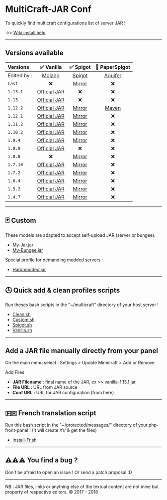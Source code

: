 MultiCraft-JAR Conf
=====
To quickly find multicraft configurations list of server JAR !

->> [Wiki install help](https://github.com/ValentinTh/MultiCraft-JAR-Conf/wiki)

-----
Versions available
-----

| Versions | ✅ Vanilla | ✅ Spigot | 🔨 PaperSpigot |
| :--------|:----------:|:---------:|:--------------:|
| Edited by : |[Mojang](https://mojang.com)|[Spigot](https://spigotmc.org)|[Aquifer](https://aquifermc.org)| 
| `Last`|❌|[Mirror](https://raw.githubusercontent.com/ValentinTh/MultiCraft-JAR-Conf/master/minecraft/spigot/spigot-x-latest.jar.conf)|❌|
|`1.13.1`|[Official JAR](http://raw.githubusercontent.com/ValentinTh/MultiCraft-JAR-Conf/master/minecraft/vanilla/vanilla-1.13.1.jar.conf)|❌|❌|
|`1.13`|[Official JAR](http://raw.githubusercontent.com/ValentinTh/MultiCraft-JAR-Conf/master/minecraft/vanilla/vanilla-1.13.jar.conf)|❌|❌|
|`1.12.2`|[Official JAR](https://raw.githubusercontent.com/ValentinTh/MultiCraft-JAR-Conf/master/minecraft/vanilla/vanilla-1.12.2.jar.conf)|[Mirror](https://raw.githubusercontent.com/ValentinTh/MultiCraft-JAR-Conf/master/minecraft/spigot/spigot-1.12.2.jar.conf)|[Maven](http://raw.githubusercontent.com/ValentinTh/MultiCraft-JAR-Conf/master/minecraft/paperspigot/paperspigot-1.12.2.jar.conf)|
|`1.12.1`|[Official JAR](https://raw.githubusercontent.com/ValentinTh/MultiCraft-JAR-Conf/master/minecraft/vanilla/vanilla-1.12.1.jar.conf)|[Mirror](https://raw.githubusercontent.com/ValentinTh/MultiCraft-JAR-Conf/master/minecraft/spigot/spigot-1.12.1.jar.conf)|❌|
|`1.11.2`|[Official JAR](https://raw.githubusercontent.com/ValentinTh/MultiCraft-JAR-Conf/master/minecraft/vanilla/vanilla-1.11.2.jar.conf)|[Mirror](https://raw.githubusercontent.com/ValentinTh/MultiCraft-JAR-Conf/master/minecraft/spigot/spigot-1.11.2.jar.conf)|❌|
|`1.10.2`|[Official JAR](https://raw.githubusercontent.com/ValentinTh/MultiCraft-JAR-Conf/master/minecraft/vanilla/vanilla-1.10.2.jar.conf)|[Mirror](https://raw.githubusercontent.com/ValentinTh/MultiCraft-JAR-Conf/master/minecraft/spigot/spigot-1.10.2.jar.conf)|❌|
|`1.9.4`|[Official JAR](https://raw.githubusercontent.com/ValentinTh/MultiCraft-JAR-Conf/master/minecraft/vanilla/vanilla-1.9.4.jar.conf)|[Mirror](https://raw.githubusercontent.com/ValentinTh/MultiCraft-JAR-Conf/master/minecraft/spigot/spigot-1.9.4.jar.conf)|❌|
|`1.8.9`|[Official JAR](https://raw.githubusercontent.com/ValentinTh/MultiCraft-JAR-Conf/master/minecraft/vanilla/vanilla-1.8.9.jar.conf)|❌|❌|
|`1.8.8`|❌|[Mirror](https://raw.githubusercontent.com/ValentinTh/MultiCraft-JAR-Conf/master/minecraft/spigot/spigot-1.8.8.jar.conf)|❌|
|`1.7.10`|[Official JAR](https://raw.githubusercontent.com/ValentinTh/MultiCraft-JAR-Conf/master/minecraft/vanilla/vanilla-1.7.10.jar.conf)|[Mirror](https://raw.githubusercontent.com/ValentinTh/MultiCraft-JAR-Conf/master/minecraft/spigot/spigot-1.7.10.jar.conf)|❌|
|`1.7.2`|[Official JAR](https://raw.githubusercontent.com/ValentinTh/MultiCraft-JAR-Conf/master/minecraft/vanilla/vanilla-1.7.2.jar.conf)|[Mirror](https://raw.githubusercontent.com/ValentinTh/MultiCraft-JAR-Conf/master/minecraft/spigot/spigot-1.7.2.jar.conf)|❌|
|`1.6.4`|[Official JAR](https://raw.githubusercontent.com/ValentinTh/MultiCraft-JAR-Conf/master/minecraft/vanilla/vanilla-1.6.4.jar.conf)|[Mirror](https://raw.githubusercontent.com/ValentinTh/MultiCraft-JAR-Conf/master/minecraft/spigot/spigot-1.6.4.jar.conf)|❌||
|`1.5.2`|[Official JAR](https://raw.githubusercontent.com/ValentinTh/MultiCraft-JAR-Conf/master/minecraft/vanilla/vanilla-1.5.2.jar.conf)|[Mirror](https://raw.githubusercontent.com/ValentinTh/MultiCraft-JAR-Conf/master/minecraft/spigot/spigot-1.5.2.jar.conf)|❌|
|`1.4.7`|[Official JAR](https://raw.githubusercontent.com/ValentinTh/MultiCraft-JAR-Conf/master/minecraft/vanilla/vanilla-1.4.7.jar.conf)|[Mirror](https://raw.githubusercontent.com/ValentinTh/MultiCraft-JAR-Conf/master/minecraft/spigot/spigot-1.4.7.jar.conf)|❌|
----
🃏 Custom
-----
These models are adapted to accept self-upload JAR (server or bungee).
* [My-Jar.jar](https://raw.githubusercontent.com/ValentinTh/MultiCraft-JAR-Conf/master/custom/my-jar.jar.conf)
* [My-Bungee.jar](https://raw.githubusercontent.com/ValentinTh/MultiCraft-JAR-Conf/master/custom/my-bungee.jar.conf)

Special profile for demanding modded servers :
- [Hardmodded.jar](https://raw.githubusercontent.com/ValentinTh/MultiCraft-JAR-Conf/master/custom/hardmodded.jar.conf)
-----
🕓 Quick add & clean profiles scripts
-----
Run theses bash scripts in the "~/multicraft" directory of your host server !
* [Clean.sh](https://raw.githubusercontent.com/ValentinTh/MultiCraft-JAR-Conf/master/scripts/clean.sh)
* [Custom.sh](https://raw.githubusercontent.com/ValentinTh/MultiCraft-JAR-Conf/master/scripts/custom.sh)
* [Spigot.sh](https://raw.githubusercontent.com/ValentinTh/MultiCraft-JAR-Conf/master/scripts/spigot.sh)
* [Vanilla.sh](https://raw.githubusercontent.com/ValentinTh/MultiCraft-JAR-Conf/master/scripts/vanilla.sh)

-----
Add a JAR file manually directly from your panel
-----
On the main menu select : Settings > Update Minecraft > Add or Remove

Add Files
 
- **JAR Filename :** final name of the JAR, ex >> vanilla-1.13.1.jar
- **File URL :** URL from JAR source
- **Conf URL :** URL for JAR configuration (from here)

-----
🇫🇷 French translation script
-----
Run this bash script in the "~/protected/messages/" directory of your php-front-panel ! (It will create /fr/ & get the files)
* [Install-Fr.sh](https://raw.githubusercontent.com/ValentinTh/MultiCraft-JAR-Conf/master/translate/install-fr.sh)
-----
⚠️⚠️⚠️ You find a bug ?
-----
Don't be afraid to open an issue !
Or send a patch proposal :D

-----
NB : JAR files, links or anything else of the textual content are not mine but property of respective editors.
© 2017 - 2018
